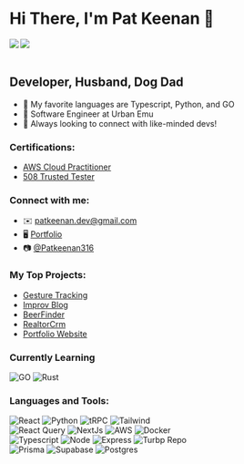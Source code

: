 # Hi There, I'm Pat Keenan 👋


<a href="https://stackoverflow.com/users/14745294/pat-keenan"><img align="left" src="https://img.shields.io/badge/Stack_Overflow-FE7A16?style=for-the-badge&logo=stack-overflow&logoColor=white"></a>
<a href="https://www.linkedin.com/in/pat-keenan/"><img align="left" src="https://img.shields.io/badge/LinkedIn-0077B5?style=for-the-badge&logo=linkedin&logoColor=white"></a>


<br />
<br />

## Developer, Husband, Dog Dad
- 🐍 My favorite languages are Typescript, Python, and GO
- 🏡 Software Engineer at Urban Emu
- 🤙 Always looking to connect with like-minded devs! 

### Certifications:
- [AWS Cloud Practitioner](https://www.credly.com/badges/1629e619-d9e8-4927-a357-eb18491e8985/public_url)
- [508 Trusted Tester](https://pk-certifications.s3.amazonaws.com/Patrick-Keenan-dhs.pdf)

### Connect with me:
- ✉️ patkeenan.dev@gmail.com
- 🖥️ <a href="https://pat-keenan.vercel.app/">Portfolio</a>
- 📷 <a href="https://www.instagram.com/Patkeenan316">@Patkeenan316</a>


### My Top Projects:
- [Gesture Tracking](https://github.com/PatKeenan/gesture-tracker)
- [Improv Blog](https://github.com/PatKeenan/improvBlog)
- [BeerFinder](beerfinder-1d4ce.web.app/home)
- [RealtorCrm](https://www.agentspace.io/)
- [Portfolio Website](https://pat-keenan.vercel.app/)

### Currently Learning
![GO](https://img.shields.io/badge/go-007ACC?style=for-the-badge&logo=go&logoColor=white)
![Rust](https://img.shields.io/badge/Rust-02569B?style=for-the-badge&logo=rust&logoColor=white)


### Languages and Tools:
![React](https://img.shields.io/badge/React-20232A?style=for-the-badge&logo=react&logoColor=61DAFB)
![Python](https://img.shields.io/badge/Python-14354C?style=for-the-badge&logo=python&logoColor=white)
![tRPC](https://img.shields.io/badge/Trpc-663399?style=for-the-badge&logo=trpc&logoColor=white)
![Tailwind](https://img.shields.io/badge/Tailwind_CSS-38B2AC?style=for-the-badge&logo=tailwind-css&logoColor=white)
<br />
![React Query](https://img.shields.io/badge/React_Query-563D7C?style=for-the-badge&logo=react-query&logoColor=white)
![NextJs](https://img.shields.io/badge/Nextjs-092E20?style=for-the-badge&logo=nextjs&logoColor=white)
![AWS](https://img.shields.io/badge/aws-00C7B7?style=for-the-badge&logo=aws&logoColor=white)
![Docker](https://img.shields.io/badge/Docker-14354C?style=for-the-badge&logo=docker&logoColor=white)
<br />
![Typescript](https://img.shields.io/badge/Typescript-323330?style=for-the-badge&logo=typescript&logoColor=F7DF1E)
![Node](https://img.shields.io/badge/node-20232A?style=for-the-badge&logo=node&logoColor=61DAFB)
![Express](https://img.shields.io/badge/Express-663399?style=for-the-badge&logo=express&logoColor=white)
![Turbp Repo](https://img.shields.io/badge/Turbo_Repo-092E20?style=for-the-badge&logo=turbo-repo&logoColor=white)
<br />
![Prisma](https://img.shields.io/badge/Prisma-20232A?style=for-the-badge&logo=prisma&logoColor=61DAFB)
![Supabase](https://img.shields.io/badge/Supabase-38B2AC?style=for-the-badge&logo=supabase&logoColor=white)
![Postgres](https://img.shields.io/badge/Postgres-14354C?style=for-the-badge&logo=postgres&logoColor=white)












